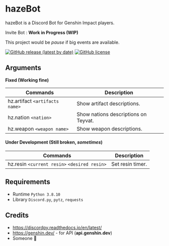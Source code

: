 # hazeBot
hazeBot is a Discord Bot for Genshin Impact players.

Invite Bot : **Work in Progress (WIP)**

This project would be *pause* if big events are available.

[![GitHub release (latest by date)](https://img.shields.io/github/v/release/hazekezia/hazebot_DiscordBot)](https://github.com/hazekezia/hazebot_DiscordBot/releases/)
[![GitHub license](https://img.shields.io/github/license/hazekezia/hazebot_DiscordBot?style=flat)](https://github.com/hazekezia/hazebot_DiscordBot)

## Arguments 
**Fixed (Working fine)**

Commands | Description
---------- | ----------
hz.artifact `<artifacts name>` | Show artifact descriptions.
hz.nation `<nation>` | Show nations descriptions on Teyvat.
hz.weapon `<weapon name>` | Show weapon descriptions.

#### Under Development (Still broken, *sometimes*)
Commands | Description
------------ | -------------
hz.resin `<current resin>` `<desired resin>` | Set resin timer.

## Requirements
- Runtime `Python 3.8.10`
- Library `Discord.py`, `pytz`, `requests`

## Credits
- https://discordpy.readthedocs.io/en/latest/
- https://genshin.dev/ - for API (**api.genshin.dev**)
- Someone :sparkling_heart:
